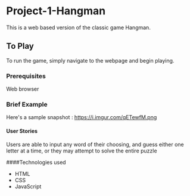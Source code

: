 # Project-1-Hangman

This is a web based version of the classic game Hangman.

## To Play
To run the game, simply navigate to the webpage and begin playing.

### Prerequisites
Web browser

### Brief Example
Here's a sample snapshot : https://i.imgur.com/qETewfM.png

#### User Stories
Users are able to input any word of their choosing, and guess either one letter at a time, or they may attempt to solve the entire puzzle


####Technologies used
 * HTML
 * CSS
 * JavaScript